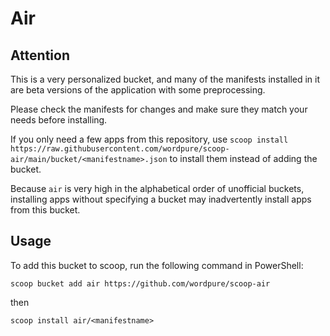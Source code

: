 # Air

## Attention

This is a very personalized bucket, and many of the manifests installed in it are beta versions of the application with some preprocessing.

Please check the manifests for changes and make sure they match your needs before installing.

If you only need a few apps from this repository, use `scoop install https://raw.githubusercontent.com/wordpure/scoop-air/main/bucket/<manifestname>.json` to install them instead of adding the bucket.

Because `air` is very high in the alphabetical order of unofficial buckets, installing apps without specifying a bucket may inadvertently install apps from this bucket.

## Usage

To add this bucket to scoop, run the following command in PowerShell:

```pwsh
scoop bucket add air https://github.com/wordpure/scoop-air
```

then

```pwsh
scoop install air/<manifestname>
```
